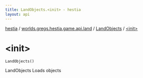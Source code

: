 ```yaml
---
title: LandObjects.<init> - hestia
layout: api
---
```


<div class='api-docs-breadcrumbs'><a href="../../index.html">hestia</a> / <a href="../index.html">worlds.gregs.hestia.game.api.land</a> / <a href="index.html">LandObjects</a> / <a href="./-init-.html">&lt;init&gt;</a></div>

# &lt;init&gt;

<div class="signature"><code><span class="identifier">LandObjects</span><span class="symbol">(</span><span class="symbol">)</span></code></div>

LandObjects
Loads objects

